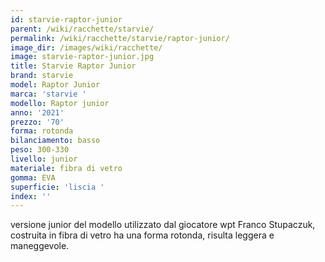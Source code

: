 ```yaml
---
id: starvie-raptor-junior
parent: /wiki/racchette/starvie/
permalink: /wiki/racchette/starvie/raptor-junior/
image_dir: /images/wiki/racchette/
image: starvie-raptor-junior.jpg
title: Starvie Raptor Junior
brand: starvie
model: Raptor Junior
marca: 'starvie '
modello: Raptor junior
anno: '2021'
prezzo: '70'
forma: rotonda
bilanciamento: basso
peso: 300-330
livello: junior
materiale: fibra di vetro
gomma: EVA
superficie: 'liscia '
index: ''
---
```

versione junior del modello utilizzato dal giocatore wpt Franco Stupaczuk, costruita in fibra di vetro ha una forma rotonda, risulta leggera e maneggevole.